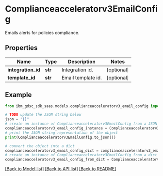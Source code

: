 # Complianceacceleratorv3EmailConfig

Emails alerts for policies compliance.

## Properties

Name | Type | Description | Notes
------------ | ------------- | ------------- | -------------
**integration_id** | **str** | Integration id. | [optional] 
**template_id** | **str** | Email template id. | [optional] 

## Example

```python
from ibm_gdsc_sdk_saas.models.complianceacceleratorv3_email_config import Complianceacceleratorv3EmailConfig

# TODO update the JSON string below
json = "{}"
# create an instance of Complianceacceleratorv3EmailConfig from a JSON string
complianceacceleratorv3_email_config_instance = Complianceacceleratorv3EmailConfig.from_json(json)
# print the JSON string representation of the object
print(Complianceacceleratorv3EmailConfig.to_json())

# convert the object into a dict
complianceacceleratorv3_email_config_dict = complianceacceleratorv3_email_config_instance.to_dict()
# create an instance of Complianceacceleratorv3EmailConfig from a dict
complianceacceleratorv3_email_config_from_dict = Complianceacceleratorv3EmailConfig.from_dict(complianceacceleratorv3_email_config_dict)
```
[[Back to Model list]](../README.md#documentation-for-models) [[Back to API list]](../README.md#documentation-for-api-endpoints) [[Back to README]](../README.md)


